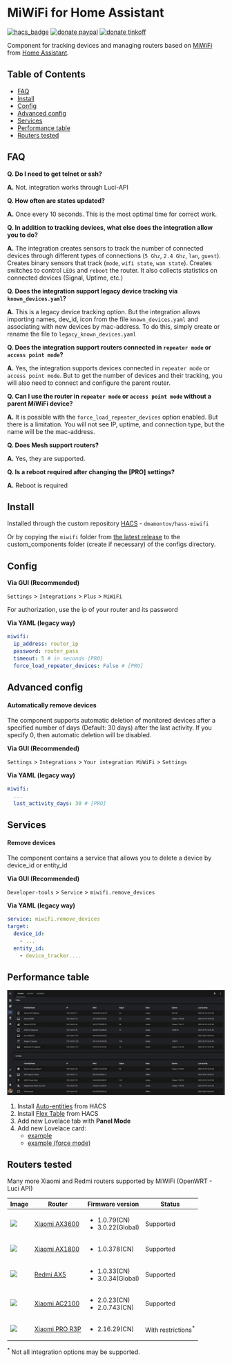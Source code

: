 # MiWiFi for Home Assistant
[![hacs_badge](https://img.shields.io/badge/HACS-Custom-orange.svg)](https://github.com/custom-components/hacs)
[![donate paypal](https://img.shields.io/badge/Donate-PayPal-blue.svg)](https://paypal.me/dslonyara)
[![donate tinkoff](https://img.shields.io/badge/Donate-Tinkoff-yellow.svg)](https://www.tinkoff.ru/sl/3FteV5DtBOV)

Component for tracking devices and managing routers based on [MiWiFi](http://miwifi.com/) from [Home Assistant](https://www.home-assistant.io/).

## Table of Contents
- [FAQ](#faq)
- [Install](#install)
- [Config](#config)
- [Advanced config](#advanced-config)
- [Services](#services)
- [Performance table](#performance-table)
- [Routers tested](#routers-tested)

## FAQ
**Q. Do I need to get telnet or ssh?**

**A.** Not. integration works through Luci-API

**Q. How often are states updated?**

**A.** Once every 10 seconds. This is the most optimal time for correct work.

**Q. In addition to tracking devices, what else does the integration allow you to do?**

**A.** The integration creates sensors to track the number of connected devices through different types of connections (`5 Ghz`, `2.4 Ghz`, `lan`, `guest`). Creates binary sensors that track (`mode`, `wifi state`, `wan state`). Creates switches to control `LEDs` and `reboot` the router. It also collects statistics on connected devices (Signal, Uptime, etc.)

**Q. Does the integration support legacy device tracking via `known_devices.yaml`?**

**A.** This is a legacy device tracking option. But the integration allows importing names, dev_id, icon from the file `known_devices.yaml` and associating with new devices by mac-address. To do this, simply create or rename the file to `legacy_known_devices.yaml`

**Q. Does the integration support routers connected in `repeater mode` or `access point mode`?**

**A.** Yes, the integration supports devices connected in `repeater mode` or `access point mode`. But to get the number of devices and their tracking, you will also need to connect and configure the parent router.

**Q. Can I use the router in `repeater mode` or `access point mode` without a parent MiWiFi device?**

**A.** It is possible with the `force_load_repeater_devices` option enabled. But there is a limitation. You will not see IP, uptime, and connection type, but the name will be the mac-address.

**Q. Does Mesh support routers?**

**A.** Yes, they are supported.

**Q. Is a reboot required after changing the [PRO] settings?**

**A.** Reboot is required

## Install
Installed through the custom repository [HACS](https://hacs.xyz/) - `dmamontov/hass-miwifi`

Or by copying the `miwifi` folder from [the latest release](https://github.com/dmamontov/hass-miwifi/releases/latest) to the custom_components folder (create if necessary) of the configs directory.

## Config
**Via GUI (Recommended)**

`Settings` > `Integrations` > `Plus` > `MiWiFi`

For authorization, use the ip of your router and its password

**Via YAML (legacy way)**
```yaml
miwifi:
  ip_address: router_ip
  password: router_pass
  timeout: 5 # in seconds [PRO]
  force_load_repeater_devices: False # [PRO]
```

## Advanced config
#### Automatically remove devices
The component supports automatic deletion of monitored devices after a specified number of days (Default: 30 days) after the last activity. If you specify 0, then automatic deletion will be disabled.

**Via GUI (Recommended)**

`Settings` > `Integrations` > `Your integration MiWiFi` > `Settings`

**Via YAML (legacy way)**
```yaml
miwifi:
  ...
  last_activity_days: 30 # [PRO]
```

## Services
#### Remove devices
The component contains a service that allows you to delete a device by device_id or entity_id

**Via GUI (Recommended)**

`Developer-tools` > `Service` > `miwifi.remove_devices`

**Via YAML (legacy way)**
```yaml
service: miwifi.remove_devices
target:
  device_id:
    - ...
  entity_id:
    - device_tracker....
```

## Performance table
![](table.png)

1. Install [Auto-entities](https://github.com/thomasloven/lovelace-auto-entities) from HACS
2. Install [Flex Table](https://github.com/custom-cards/flex-table-card) from HACS
3. Add new Lovelace tab with **Panel Mode**
4. Add new Lovelace card:
   - [example](https://gist.github.com/dmamontov/e6fa1842c486388387aaf061d3a82818)
   - [example (force mode)](https://gist.github.com/dmamontov/9a6183ee5fafd32017c3e8fe0661dde4)

## Routers tested
Many more Xiaomi and Redmi routers supported by MiWiFi (OpenWRT - Luci API)

| Image                                               | Router                                                           | Firmware version                                    | Status                        |
| --------------------------------------------------- | ---------------------------------------------------------------- | --------------------------------------------------- | ----------------------------- |
| ![](http://www1.miwifi.com/statics/img/RA72.png)    | [Xiaomi AX3600](https://www.mi.com/r3600)                        | <ul><li>1.0.79(CN)</li><li>3.0.22(Global)</li></ul> | Supported                     |
| ![](http://www1.miwifi.com/statics/img/AX1800.png)  | [Xiaomi AX1800](https://www.mi.com/buy/detail?product_id=12027)  | <ul><li>1.0.378(CN)</li></ul>                       | Supported                     |
| ![](http://miwifi.com/statics/img/RA67.png)         | [Redmi AX5](https://www.mi.com/buy/detail?product_id=12258)      | <ul><li>1.0.33(CN)</li><li>3.0.34(Global)</li></ul> | Supported                     |
| ![](http://www1.miwifi.com/statics/img/2100@1x.png) | [Xiaomi AC2100](https://www.mi.com/miwifiac)                     | <ul><li>2.0.23(CN)</li><li>2.0.743(CN)</li></ul>    | Supported                     |
| ![](http://www1.miwifi.com/statics/img/r3p.png)     | [Xiaomi PRO R3P](http://item.mi.com/1172800043.html)             | <ul><li>2.16.29(CN)</li></ul>                       | With restrictions<sup>*</sup> |

<sup>*</sup> Not all integration options may be supported.
